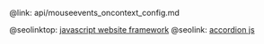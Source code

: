 @link: api/mouseevents_oncontext_config.md

@seolinktop: [javascript website framework](https://webix.com)
@seolink: [accordion js](https://webix.com/widget/accordion/)